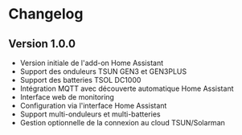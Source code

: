 # Changelog

## Version 1.0.0
- Version initiale de l'add-on Home Assistant
- Support des onduleurs TSUN GEN3 et GEN3PLUS
- Support des batteries TSOL DC1000
- Intégration MQTT avec découverte automatique Home Assistant
- Interface web de monitoring
- Configuration via l'interface Home Assistant
- Support multi-onduleurs et multi-batteries
- Gestion optionnelle de la connexion au cloud TSUN/Solarman